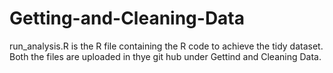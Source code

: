 # Getting-and-Cleaning-Data

run_analysis.R is the R file containing the R code to achieve the tidy dataset.
Both the files are uploaded in thye git hub under Gettind and Cleaning Data.
